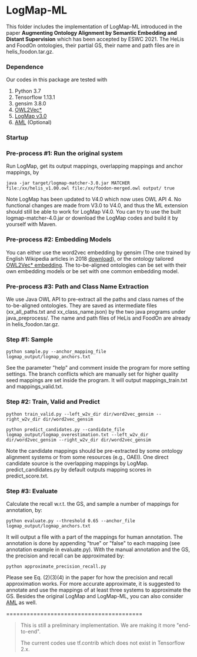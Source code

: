 # LogMap-ML

This folder includes the implementation of LogMap-ML introduced in the paper ****Augmenting Ontology Alignment by Semantic Embedding and Distant Supervision**** which has been accepted by ESWC 2021.
The HeLis and FoodOn ontologies, their partial GS, their name and path files are in helis_foodon.tar.gz.


### Dependence 
Our codes in this package are tested with
  1. Python 3.7
  2. Tensorflow 1.13.1
  3. gensim 3.8.0
  4. [OWL2Vec\*](https://github.com/KRR-Oxford/OWL2Vec-Star)
  5. [LogMap v3.0](https://github.com/ernestojimenezruiz/logmap-matcher)
  6. [AML](https://github.com/AgreementMakerLight/AML-Project) (Optional)


### Startup

### Pre-process #1: Run the original system
Run LogMap, get its output mappings, overlapping mappings and anchor mappings, by

```java -jar target/logmap-matcher-3.0.jar MATCHER file:/xx/helis_v1.00.owl file:/xx/foodon-merged.owl output/ true```

Note LogMap has been updated to V4.0 which now uses OWL API 4. 
No functional changes are made from V3.0 to V4.0, and thus the ML extension should still be able to work for LogMap V4.0.
You can try to use the built logmap-matcher-4.0.jar or download the LogMap codes and build it by yourself with Maven.
 
### Pre-process #2: Embedding Models
You can either use the word2vec embedding by gensim (The one trained by English Wikipedia articles in 2018 [download](https://drive.google.com/file/d/1rm9uJEKG25PJ79zxbZUWuaUroWeoWbFR/view?usp=sharing)), 
or the ontology tailored [OWL2Vec\* embedding](https://github.com/KRR-Oxford/OWL2Vec-Star). 
The to-be-aligned ontologies can be set with their own embedding models or be set with one common embedding model.

### Pre-process #3: Path and Class Name Extraction
We use Java OWL API to pre-extract all the paths and class names of the to-be-aligned ontologies. 
They are saved as intermediate files (xx_all_paths.txt and xx_class_name.json) by the two java programs under java_preprocess/.
The name and path files of HeLis and FoodOn are already in helis_foodon.tar.gz.

### Step #1: Sample
```python sample.py --anchor_mapping_file logmap_output/logmap_anchors.txt```

See the parameter "help" and comment inside the program for more setting settings. 
The branch conflicts which are manually set for higher quality seed mappings are set inside the program.
It will output mappings_train.txt and mappings_valid.txt.

### Step #2: Train, Valid and Predict
```python train_valid.py --left_w2v_dir dir/word2vec_gensim --right_w2v_dir dir/word2vec_gensim```

```python predict_candidates.py --candidate_file logmap_output/logmap_overestimation.txt --left_w2v_dir dir/word2vec_gensim --right_w2v_dir dir/word2vec_gensim```

Note the candidate mappings should be pre-extracted by some ontology alignment systems or from some resources (e.g., OAEI). 
One direct candidate source is the overlapping mappings by LogMap.
predict_candidates.py by default outputs mapping scores in predict_score.txt.

### Step #3: Evaluate
Calculate the recall w.r.t. the GS, and sample a number of mappings for annotation, by:

```python evaluate.py --threshold 0.65 --anchor_file logmap_output/logmap_anchors.txt```

It will output a file with a part of the mappings for human annotation. 
The annotation is done by appending "true" or "false" to each mapping (see annotation example in evaluate.py).
With the manual annotation and the GS, the precision and recall can be approximated by:

```python approximate_precision_recall.py```

Please see Eq. (2)(3)(4) in the paper for how the precision and recall approximation works.
For more accurate approximate, it is suggested to annotate and use the mappings of at least three systems to approximate the GS. 
Besides the original LogMap and LogMap-ML, you can also consider [AML](https://github.com/AgreementMakerLight/AML-Project) as well.

========================================

> This is still a preliminary implementation. We are making it more "end-to-end". 
>
> The current codes use tf.contrib which does not exist in Tensorflow 2.x. 
